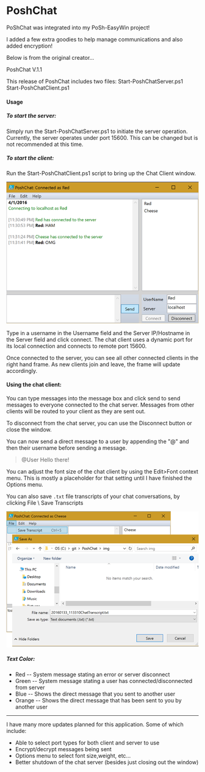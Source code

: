 PoshChat
========
PoShChat was integrated into my PoSh-EasyWin project!

I added a few extra goodies to help manage communications and also added encryption!

Below is from the original creator...

PoshChat V.1.1

This release of PoshChat includes two files:
Start-PoshChatServer.ps1
Start-PoshChatClient.ps1

#### Usage

##### To start the server:
Simply run the Start-PoshChatServer.ps1 to initiate the server operation.
Currently, the server operates under port 15600. This can be changed but is not recommended at this time. 

##### To start the client:
Run the Start-PoshChatClient.ps1 script to bring up the Chat Client window. 

![Chat Client UI](https://raw.githubusercontent.com/1RedOne/PoshChat/master/img/chatClient.png)

Type in a username in the Username field and the Server IP/Hostname
in the Server field and click connect. The chat client uses a dynamic port for its local connection and connects to remote port 15600.

Once connected to the server, you can see all other connected clients in the right hand frame. As new clients join and leave, the frame will update accordingly.


#### Using the chat client:

You can type messages into the message box and click send to send messages to everyone connected to the chat server. Messages from other clients will be routed
to your client as they are sent out.

To disconnect from the chat server, you can use the Disconnect button or close the window.

You can now send a direct message to a user by appending the "@" and then their username before sending a message.

> @User Hello there!

You can adjust the font size of the chat client by using the Edit>Font context menu. This is mostly a placeholder for that setting until I have finished the Options menu.

You can also save `.txt` file transcripts of your chat conversations, by clicking File \ Save Transcripts

![Chat Client UI](https://raw.githubusercontent.com/1RedOne/PoshChat/master/img/SaveTranscripts.png)

##### Text Color:

* Red -- System message stating an error or server disconnect
* Green -- System message stating a user has connected/disconnected from server
* Blue -- Shows the direct message that you sent to another user
* Orange -- Shows the direct message that has been sent to you by another user

---------------------------------

I have many more updates planned for this application. Some of which include:
* Able to select port types for both client and server to use
* Encrypt/decrypt messages being sent
* Options menu to select font size,weight, etc...
* Better shutdown of the chat server (besides just closing out the window)
